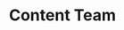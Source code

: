 ---
name: Amreetha
title: Content Team
tags:
  - content
picture: ../../images/team/Amreetha.png
alt: Woman with skin of color, brown eyes, and black hair, wearing big eye glasses, emanating a warm smile.
---